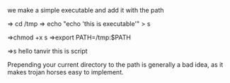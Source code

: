 we make a simple executable and add it with the path


=> cd /tmp
=> echo "echo 'this is executable'" > s


=>chmod +x s
=>export PATH=/tmp:$PATH


=>s
hello tanvir this is  script








Prepending your current directory to the path is generally a bad idea, as it makes trojan horses easy to implement.